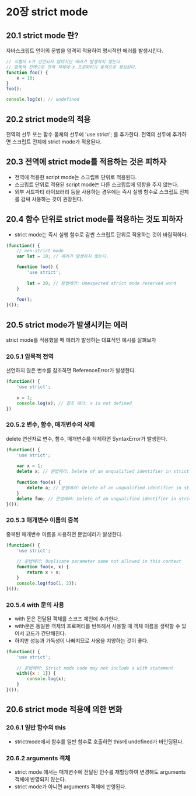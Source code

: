 #  20장 strict mode

## 20.1 strict mode 란?

자바스크립트 언어의 문법을 엄격히 적용하여 명시적인 에러를 발생시킨다.

```javascript
// 식별자 x가 선언되지 않았지만 에러가 발생하지 않는다.
// 암묵적 전역으로 전역 객체에 x 프로퍼티가 동적으로 생성된다.
function foo() {
	x = 10;
}
foo();

console.log(x); // undefined
```

## 20.2 strict mode의 적용

전역의 선두 또는 함수 몸체의 선두에 'use strict'; 를 추가한다.
전역의 선두에 추가하면 스크립트 전체에 strict mode가 적용된다.

## 20.3 전역에 strict mode를 적용하는 것은 피하자

- 전역에 적용한 script mode는 스크립트 단위로 적용된다.
- 스크립트 단위로 적용된 script mode는 다른 스크립트에 영향을 주지 않는다.
- 외부 서드파티 라이브러리 등을 사용하는 경우에는 즉시 실행 함수로 스크립트 전체를 감싸 사용하는 것이 권장된다.

## 20.4 함수 단위로 strict mode를 적용하는 것도 피하자

- strict mode는 즉시 실행 함수로 감싼 스크립트 단위로 적용하는 것이 바람직하다.

```javascript
(function() {
	// non-strict mode
	var let = 10; // 에러가 발생하지 않는다.

	function foo() {
		'use strict';
		
		let = 20; // 문법에러: Unexpected strict mode reserved word
	}
	
	foo();
}());
```

## 20.5 strict mode가 발생시키는 에러

strict mode를 적용했을 때 에러가 발생하는 대표적인 예시를 살펴보자

### 20.5.1 암묵적 전역
선언하지 않은 변수를 참조하면 ReferenceError가 발생한다.

```javascript
(function() {
	'use strict';
	
	x = 1;
	console.log(x); // 참조 에러: x is not defined
})
```

### 20.5.2 변수, 함수, 매개변수의 삭제
delete 연산자로 변수, 함수, 매개변수를 삭제하면 SyntaxError가 발생한다.

```javascript
(function() {
	'use strict';
	
	var x = 1;
	delete x; // 문법에러: Delete of an unqualified identifier in strict mode.
	
	function foo(a) {
		delete a; // 문법에러: Delete of an unqualified identifier in strict mode.
	}
	delete foo; // 문법에러: Delete of an unqualified identifier in strict mode.
}());
```

### 20.5.3 매개변수 이름의 중복 
중복된 매개변수 이름을 사용하면 문법에러가 발생한다.

```javascript
(function() {
	'use strict';
	
	// 문법에러: Duplicate parameter name not allowed in this context
	function foo(x, x) {
		return x + x;
	}
	console.log(foo(1, 2));
}());
```

### 20.5.4 with 문의 사용

- with 문은 전달된 객체를 스코프 체인에 추가한다.
- with문은 동일한 객체의 프로퍼티를 반복해서 사용할 때 객체 이름을 생략할 수 있어서 코드가 간단해진다.
- 하지만 성능과 가독성이 나빠지므로 사용을 지양하는 것이 좋다.

```javascript
(function() {
	'use strict';
	
	// 문법에러: Strict mode code may not include a with statement
	with({x : 1}) {
		console.log(x);
	}
}());
```

## 20.6 strict mode 적용에 의한 변화

### 20.6.1 일반 함수의 this
- strictmode에서 함수를 일반 함수로 호출하면 this에 undefined가 바인딩된다.

### 20.6.2 arguments 객체
- strict mode 에서는 매개변수에 전달된 인수를 재할당하여 변경해도 arguments 객체에 반영되지 않는다.
- strict mode가 아니면 arguments 객체에 반영된다.
